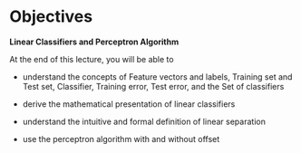 # Objectives

**Linear Classifiers and Perceptron Algorithm**

At the end of this lecture, you will be able to

- understand the concepts of Feature vectors and labels, Training set and Test set, Classifier, Training error, Test error, and the Set of classifiers

- derive the mathematical presentation of linear classifiers

- understand the intuitive and formal definition of linear separation

- use the perceptron algorithm with and without offset
